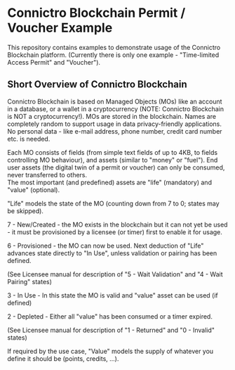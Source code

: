 # Connictro Blockchain Permit / Voucher Example

This repository contains examples to demonstrate usage of the Connictro Blockchain platform.
(Currently there is only one example - "Time-limited Access Permit" and "Voucher").

## Short Overview of Connictro Blockchain
Connictro Blockchain is based on Managed Objects (MOs) like an account in a database, or a wallet
in a cryptocurrency (NOTE: Connictro Blockchain is NOT a cryptocurrency!). MOs are stored in the blockchain.
Names are completely random to support usage in data privacy-friendly applications. No personal data -
like e-mail address, phone number, credit card number etc. is needed. 

Each MO consists of fields (from simple text fields of up to 4KB, to fields controlling MO behaviour),
and assets (similar to "money" or "fuel"). End user assets (the digital twin of a permit or voucher) can
only be consumed, never transferred to others.  
The most important (and predefined) assets are "life" (mandatory) and "value" (optional).

"Life" models the state of the MO (counting down from 7 to 0; states may be skipped).

7 - New/Created - the MO exists in the blockchain but it can not yet be used - it must be provisioned 
                  by a licensee (or timer) first to enable it for usage.
                  
6 - Provisioned - the MO can now be used. Next deduction of "Life" advances state directly to "In Use",
                  unless validation or pairing has been defined.
                                    
(See Licensee manual for description of "5 - Wait Validation" and "4 - Wait Pairing" states)
    
3 - In Use      - In this state the MO is valid and "value" asset can be used (if defined)

2 - Depleted    - Either all "value" has been consumed or a timer expired.

(See Licensee manual for description of "1 - Returned" and "0 - Invalid" states)
 
If required by the use case, "Value" models the supply of whatever you define it should be (points, credits, ...). 

